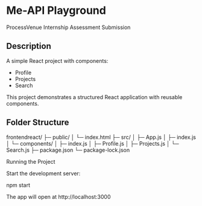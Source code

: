 
# Me-API Playground
ProcessVenue Internship Assessment Submission

## Description
A simple React project with components:
- Profile
- Projects
- Search

This project demonstrates a structured React application with reusable components.

## Folder Structure
frontendreact/
├─ public/
│ └─ index.html
├─ src/
│ ├─ App.js
│ ├─ index.js
│ └─ components/
│ ├─ index.js
│ ├─ Profile.js
│ ├─ Projects.js
│ └─ Search.js
├─ package.json
└─ package-lock.json


Running the Project

Start the development server:

npm start


The app will open at http://localhost:3000


